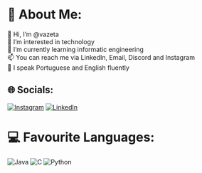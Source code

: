 # 💫 About Me:
👋 Hi, I’m @vazeta<br>👀 I’m interested in technology<br>🌱 I’m currently learning informatic engineering<br>📫 You can reach me via LinkedIn, Email, Discord and Instagram<br>📘 I speak Portuguese and English fluently


## 🌐 Socials:
[![Instagram](https://img.shields.io/badge/Instagram-%23E4405F.svg?logo=Instagram&logoColor=white)](https://instagram.com/vazeta_) [![LinkedIn](https://img.shields.io/badge/LinkedIn-%230077B5.svg?logo=linkedin&logoColor=white)](https://linkedin.com/in/vazeta) 

# 💻 Favourite Languages:
 ![Java](https://img.shields.io/badge/java-%23ED8B00.svg?style=for-the-badge&logo=openjdk&logoColor=white) ![C](https://img.shields.io/badge/c-%2300599C.svg?style=for-the-badge&logo=c&logoColor=white) ![Python](https://img.shields.io/badge/python-3670A0?style=for-the-badge&logo=python&logoColor=ffdd54)
